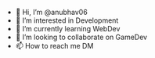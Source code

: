 - 👋 Hi, I’m @anubhav06
- 👀 I’m interested in Development
- 🌱 I’m currently learning WebDev
- 💞️ I’m looking to collaborate on GameDev
- 📫 How to reach me DM

<!---
anubhav06/anubhav06 is a ✨ special ✨ repository because its `README.md` (this file) appears on your GitHub profile.
You can click the Preview link to take a look at your changes.
--->
